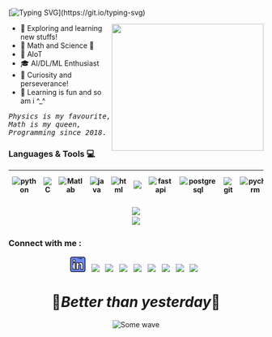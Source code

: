 [![Typing SVG](https://readme-typing-svg.herokuapp.com?font=Inconsolata&color=%239565FF&duration=3500&multiline=true&height=70&lines=Hi%2C+I+am+Sivakumar%F0%9F%91%8B;Nice+to+meet+you!)](https://git.io/typing-svg)

<img src="https://user-images.githubusercontent.com/55843765/150628331-5a462c5a-61d4-49f3-b171-59729f0c8656.png" width="300" height="250" align="right"/>

- 🔭 Exploring and learning new stuffs! 
- 💖 Math and Science 💖  
- 🤖 AIoT
- 🎓 AI/DL/ML Enthusiast 
- 🎯 Curiosity and perseverance!
- 🧠 Learning is fun and so am i ^_^  

<pre>
<i>Physics is my favourite,
Math is my queen,
Programming since 2018.</i>
</pre> 

### Languages & Tools :computer:
|<img src="https://img.icons8.com/color/60/000000/python.png" alt="python"/> | <img src="https://img.icons8.com/color/60/000000/c-programming.png" alt="C"/> |<img src="http://neuroplausible.com/img/posts/matlab.jpg" width = 60 alt="Matlab"/>| <img src="https://img.icons8.com/color/60/000000/java.png" alt="java"/> |<img src="https://firebasestorage.googleapis.com/v0/b/github--images.appspot.com/o/Github%20images%2Flogo-html-5.png?alt=media&token=433bba37-6049-47d4-8cb6-4498d7886ff1" width=60 alt="html"/> |<img src="https://www.pngkit.com/png/detail/800-8001116_html-css-js-icons.png" width=60 atl="css"/> |<img src = "https://cdn.worldvectorlogo.com/logos/fastapi.svg" width=60 alt="fastapi"/> |<img src="https://upload.wikimedia.org/wikipedia/commons/thumb/2/29/Postgresql_elephant.svg/1200px-Postgresql_elephant.svg.png" width=60 alt="postgresql"/> |<img src="https://upload.wikimedia.org/wikipedia/commons/thumb/3/3f/Git_icon.svg/1200px-Git_icon.svg.png" width=60 alt="git"/> |<img src="https://upload.wikimedia.org/wikipedia/commons/thumb/1/1d/PyCharm_Icon.svg/1200px-PyCharm_Icon.svg.png" width=60 alt="pycharm"/> |<img src="https://upload.wikimedia.org/wikipedia/commons/thumb/9/9c/IntelliJ_IDEA_Icon.svg/2048px-IntelliJ_IDEA_Icon.svg.png" width=60 alt="intellij"/> |<img src="https://upload.wikimedia.org/wikipedia/commons/thumb/9/9a/Visual_Studio_Code_1.35_icon.svg/2048px-Visual_Studio_Code_1.35_icon.svg.png" width=60 alt="vscode"/> |<img src="https://upload.wikimedia.org/wikipedia/commons/thumb/3/38/Jupyter_logo.svg/1767px-Jupyter_logo.svg.png" width=60 alt="jupyter notebook"/>
|:---:|:---:|:---:|:---:|:---:|:---:|:---:|:---:|:---:|:---:|:---:|:---:|:---:|

<p align="center">
  <a href="https://github.com/anuraghazra/github-readme-stats"> 
    <img  src="https://github-readme-stats.vercel.app/api?username=Arsive02&count_private=true&show_icons=true&theme=radical"/><br>
    <img src="https://github-readme-stats.vercel.app/api/top-langs/?username=Arsive02&hide=Jupyter%20Notebook&langs_count=8"/>
  </a>
</p>

### Connect with me :
<p align='center'>
   <a href="https://www.linkedin.com/in/siva-kumar-5b2527190/"><img height="30" src="https://raw.githubusercontent.com/8bithemant/8bithemant/master/linkedin.png?raw=true"></a>&nbsp;&nbsp;
   <a href=" https://www.reddit.com/user/Arsive"><img height="30" src="https://img.shields.io/badge/Reddit-FF4500?style=for-the-badge&logo=reddit&logoColor=white"></a>&nbsp;&nbsp;
  <a href="https://dev.to/arsive02"><img src="https://img.shields.io/badge/dev.to-0A0A0A?style=for-the-badge&logo=devdotto&logoColor=white"></a>&nbsp;&nbsp;
  <a href="https://discordapp.com/users/581004063412322323"><img src="https://img.shields.io/badge/Discord-7289DA?style=for-the-badge&logo=discord&logoColor=white"></a>&nbsp;&nbsp;
  <a href="https://github.com/Arsive02"><img src="https://img.shields.io/badge/GitHub-100000?style=for-the-badge&logo=github&logoColor=white"></a>&nbsp;&nbsp;
  <a href="https://www.hackerrank.com/e8ec138"><img src="https://img.shields.io/badge/-Hackerrank-2EC866?style=for-the-badge&logo=HackerRank&logoColor=white"></a>&nbsp;&nbsp;
  <a href="https://leetcode.com/sivaparkour2/"><img src="https://img.shields.io/badge/-LeetCode-FFA116?style=for-the-badge&logo=LeetCode&logoColor=black"></a>&nbsp;&nbsp;
  <a href="https://stackoverflow.com/users/12125576/arsive"><img src="https://img.shields.io/badge/Stack_Overflow-FE7A16?style=for-the-badge&logo=stack-overflow&logoColor=white"></a>&nbsp;&nbsp;   
    <a href="https://www.kaggle.com/arsive02"><img src="https://img.shields.io/badge/Kaggle-20BEFF?style=for-the-badge&logo=Kaggle&logoColor=white"></a>&nbsp;&nbsp;   
</p>

<h1 align='center'>🚀<i>Better than yesterday</i>🚀</h1>
<p align="center">
        <img src="https://raw.githubusercontent.com/bornmay/bornmay/Update/svg/Bottom.svg" alt="Some wave" />
</p>


